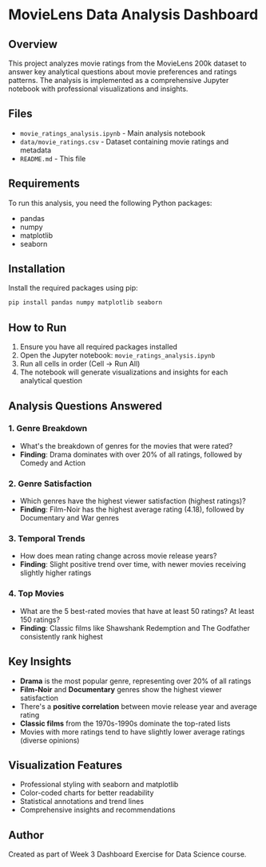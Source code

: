 # MovieLens Data Analysis Dashboard

## Overview
This project analyzes movie ratings from the MovieLens 200k dataset to answer key analytical questions about movie preferences and ratings patterns. The analysis is implemented as a comprehensive Jupyter notebook with professional visualizations and insights.

## Files
- `movie_ratings_analysis.ipynb` - Main analysis notebook
- `data/movie_ratings.csv` - Dataset containing movie ratings and metadata
- `README.md` - This file

## Requirements
To run this analysis, you need the following Python packages:
- pandas
- numpy
- matplotlib
- seaborn

## Installation
Install the required packages using pip:
```bash
pip install pandas numpy matplotlib seaborn
```

## How to Run
1. Ensure you have all required packages installed
2. Open the Jupyter notebook: `movie_ratings_analysis.ipynb`
3. Run all cells in order (Cell → Run All)
4. The notebook will generate visualizations and insights for each analytical question

## Analysis Questions Answered

### 1. Genre Breakdown
- What's the breakdown of genres for the movies that were rated?
- **Finding**: Drama dominates with over 20% of all ratings, followed by Comedy and Action

### 2. Genre Satisfaction
- Which genres have the highest viewer satisfaction (highest ratings)?
- **Finding**: Film-Noir has the highest average rating (4.18), followed by Documentary and War genres

### 3. Temporal Trends
- How does mean rating change across movie release years?
- **Finding**: Slight positive trend over time, with newer movies receiving slightly higher ratings

### 4. Top Movies
- What are the 5 best-rated movies that have at least 50 ratings? At least 150 ratings?
- **Finding**: Classic films like Shawshank Redemption and The Godfather consistently rank highest

## Key Insights
- **Drama** is the most popular genre, representing over 20% of all ratings
- **Film-Noir** and **Documentary** genres show the highest viewer satisfaction
- There's a **positive correlation** between movie release year and average rating
- **Classic films** from the 1970s-1990s dominate the top-rated lists
- Movies with more ratings tend to have slightly lower average ratings (diverse opinions)

## Visualization Features
- Professional styling with seaborn and matplotlib
- Color-coded charts for better readability
- Statistical annotations and trend lines
- Comprehensive insights and recommendations

## Author
Created as part of Week 3 Dashboard Exercise for Data Science course.